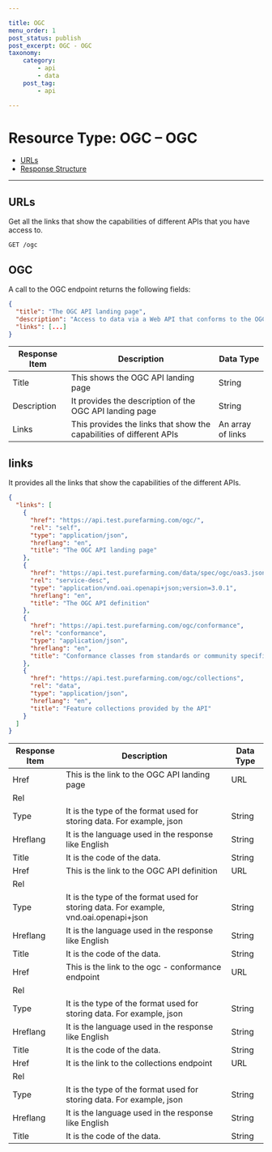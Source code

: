 ```yaml
---

title: OGC
menu_order: 1
post_status: publish
post_excerpt: OGC - OGC
taxonomy:
    category:
        - api
        - data
    post_tag:
        - api

---
```


# Resource Type: OGC – OGC

- [URLs](#urls)
- [Response Structure](#response-structure)

---

## URLs

Get all the links that show the capabilities of different APIs that you have access to. 

```
GET /ogc
```

## OGC
A call to the OGC endpoint returns the following fields: 

```json
{
  "title": "The OGC API landing page",
  "description": "Access to data via a Web API that conforms to the OGC API Features specification.",
  "links": [...]
}
```

| Response Item | Description | Data Type |
| ------------- | ----------- | --------- |
| Title | This shows the OGC API landing page | String
| Description | It provides the description of the OGC API landing page | String
| Links | This provides the links that show the capabilities of different APIs | An array of links

## links

It provides all the links that show the capabilities of the different APIs.

```json
{
  "links": [
    {
      "href": "https://api.test.purefarming.com/ogc/",
      "rel": "self",
      "type": "application/json",
      "hreflang": "en",
      "title": "The OGC API landing page"
    },
    {
      "href": "https://api.test.purefarming.com/data/spec/ogc/oas3.json",
      "rel": "service-desc",
      "type": "application/vnd.oai.openapi+json;version=3.0.1",
      "hreflang": "en",
      "title": "The OGC API definition"
    },
    {
      "href": "https://api.test.purefarming.com/ogc/conformance",
      "rel": "conformance",
      "type": "application/json",
      "hreflang": "en",
      "title": "Conformance classes from standards or community specifications, identified by a URI, that the API conforms to"
    },
    {
      "href": "https://api.test.purefarming.com/ogc/collections",
      "rel": "data",
      "type": "application/json",
      "hreflang": "en",
      "title": "Feature collections provided by the API"
    }
  ]
}
```

| Response Item | Description | Data Type |
| ------------- | ----------- | --------- |
| Href | This is the link to the OGC API landing page | URL
| Rel | 
| Type | It is the type of the format used for storing data. For example, json | String
| Hreflang | It is the language used in the response like English | String
| Title | It is the code of the data. | String
| Href | This is the link to the OGC API definition | URL
| Rel | 
| Type | It is the type of the format used for storing data. For example, vnd.oai.openapi+json | String
| Hreflang | It is the language used in the response like English | String
| Title | It is the code of the data. | String
| Href | This is the link to the ogc - conformance endpoint | URL
| Rel | 
| Type | It is the type of the format used for storing data. For example, json | String
| Hreflang | It is the language used in the response like English | String
| Title | It is the code of the data. | String
| Href | It is the link to the collections endpoint | URL
| Rel | 
| Type | It is the type of the format used for storing data. For example, json | String
| Hreflang | It is the language used in the response like English | String
| Title | It is the code of the data. | String